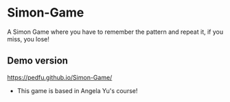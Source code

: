 # Simon-Game
A Simon Game where you have to remember the pattern and repeat it, if you miss, you lose!

## Demo version

https://pedfu.github.io/Simon-Game/


* This game is based in Angela Yu's course!
